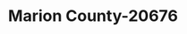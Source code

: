 ---
f_zip-code: 37347
f_state-code: TN
title: Marion County-20676
f_phone: 423-942-9696
f_city-only: Jasper
f_address: 25 Courthouse Sq Jasper
f_location-unique-id: '20676'
slug: marion-county-20676
updated-on: '2024-05-30T13:46:58.046Z'
created-on: '2024-05-30T13:36:59.803Z'
published-on: '2024-05-30T13:54:32.469Z'
f_city-state: cms/city/jasper-tn.md
f_company: cms/company/marion-county.md
f_state: cms/state/tennessee.md
layout: '[payday-loan].html'
tags: payday-loan
---